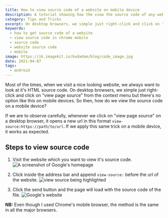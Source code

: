 ```yaml
---
title: How to view source code of a website on mobile device
description: A tutorial showing how the view the source code of any website on your mobile device.
category: Tips and Tricks
excerpt: On desktop browsers, we simple just right-click and click on "view page source" from the context menu but there's no option like this on mobile devices. So then, how do we view the source code on a mobile device?
keywords:
  - how to get source code of a website
  - view source code in chrome mobile
  - source code
  - website source code
  - mobile
image: https://ik.imagekit.io/kudadam/blog/code_image.jpg
date: 2021-04-07
tags:
  - android
---
```


Most of the times, when we visit a nice looking website, we always want to look at it's HTML source code. On desktop browsers, we simple just right-click and click on "view page source" from the context menu but there's no option like this on mobile devices. So then, how do we view the source code on a mobile device?

If we are to observe carefully, whenever we click on "view page source" on a desktop browser, it opens a new url in this format `view-source:https://path/to/url`.
If we apply this same trick on a mobile device, it works as expected.

## Steps to view source code

1. Visit the website which you want to view it's source code.
   ![A screenshot of Google's homepage](https://ik.imagekit.io/kudadam/blog/view_source_code_of_website_on_phone_img_1.png)

2. Click inside the address bar and append `view-source:` before the url of the website.
   ![view source being highlighted](https://ik.imagekit.io/kudadam/blog/view_source_code_of_website_on_phone_img_3.png)

3. Click the send button and the page will load with the source code of the file.
   ![Google's website](https://ik.imagekit.io/kudadam/blog/view_source_code_of_website_on_phone_img_2.png)

**NB:** Even though I used Chrome's mobile browser, the method is the same in all the major browsers.
